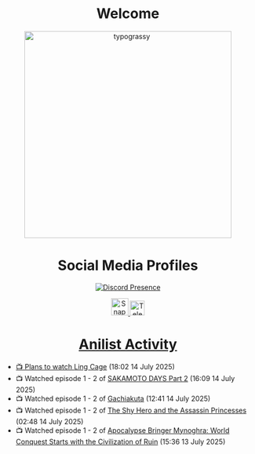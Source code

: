 <div align="center">

# Welcome
<a href="https://github.com/kawarimidoll/typograssy">
    <img alt="typograssy" src="https://typograssy.deno.dev/api?text=%E3%82%88%E3%81%86%E3%81%93%E3%81%9D%E3%81%BF%E3%81%AA%E3%81%95%E3%82%93%20-%20Sheby--&&l0=none&l1=82d9d0&l2=027353&l3=038c4c&l4=01402e&bg=none&frame=none&speed=100&comment=" width="421.99">
</a>

</div>

<div align="center">

# Social Media Profiles

[![Discord Presence](https://lanyard.cnrad.dev/api/612532963938271232)](https://discord.com/users/612532963938271232)


<a href="https://www.snapchat.com/add/a.sheby" title="Snapchat Profile">
    <img src="https://www.freepnglogos.com/uploads/snapchat-logo-png-0.png" width="35" alt="Snapchat Logo" />


<a href="https://t.me/ASheby" title="Telegram Profile">
    <img src="https://www.freepnglogos.com/uploads/telegram-logo-png-0.png" width="30" alt="Telegram Logo" />


</div>

<div align="center">

# Anilist Activity

</div>

<!-- ANILIST_ACTIVITY:start -->

-   📺 Plans to watch [Ling Cage](https://anilist.co/anime/110459) (18:02 14 July 2025)
-   📺 Watched episode 1 - 2 of [SAKAMOTO DAYS Part 2](https://anilist.co/anime/184237) (16:09 14 July 2025)
-   📺 Watched episode 1 - 2 of [Gachiakuta](https://anilist.co/anime/178025) (12:41 14 July 2025)
-   📺 Watched episode 1 - 2 of [The Shy Hero and the Assassin Princesses](https://anilist.co/anime/186561) (02:48 14 July 2025)
-   📺 Watched episode 1 - 2 of [Apocalypse Bringer Mynoghra: World Conquest Starts with the Civilization of Ruin](https://anilist.co/anime/178433) (15:36 13 July 2025)

<!-- ANILIST_ACTIVITY:end -->
